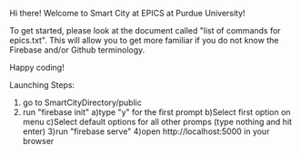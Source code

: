 Hi there! Welcome to Smart City at EPICS at Purdue University!

To get started, please look at the document called "list of commands for epics.txt".  This will allow you to get more familiar if you do not know the Firebase and/or Github terminology.


Happy coding!

Launching Steps:

1) go to SmartCityDirectory/public
2) run "firebase init" 
    a)type "y" for the first prompt 
    b)Select first option on menu 
    c)Select default options for all other promps (type nothing and hit enter)
3)run "firebase serve" 4)open http://localhost:5000 in your browser

